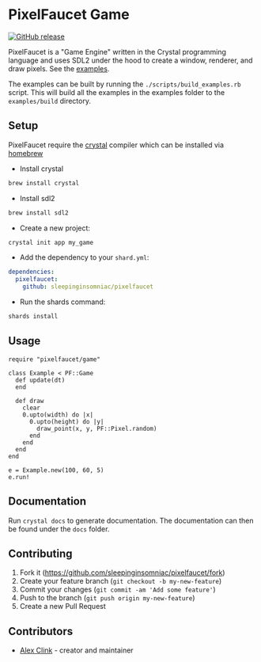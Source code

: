 # PixelFaucet Game

[![GitHub release](https://img.shields.io/github/release/sleepinginsomniac/pixelfaucet.svg)](https://github.com/sleepinginsomniac/pixelfaucet/releases)

PixelFaucet is a "Game Engine" written in the Crystal programming language and uses SDL2 under the hood to create a window, renderer, and draw pixels.
See the [examples](./examples).

The examples can be built by running the `./scripts/build_examples.rb` script. This will build all the examples in the examples folder to the `examples/build` directory.

## Setup

PixelFaucet require the [crystal](https://crystal-lang.org) compiler which can be installed via [homebrew](https://brew.sh)

- Install crystal

```sh
brew install crystal
```

- Install sdl2

```sh
brew install sdl2
```

- Create a new project:

```sh
crystal init app my_game
```

- Add the dependency to your `shard.yml`:

```yaml
dependencies:
  pixelfaucet:
    github: sleepinginsomniac/pixelfaucet
```

- Run the shards command:

```sh
shards install
```

## Usage

```crystal
require "pixelfaucet/game"

class Example < PF::Game
  def update(dt)
  end

  def draw
    clear
    0.upto(width) do |x|
      0.upto(height) do |y|
        draw_point(x, y, PF::Pixel.random)
      end
    end
  end
end

e = Example.new(100, 60, 5)
e.run!
```

## Documentation

Run `crystal docs` to generate documentation. The documentation can then be found under the `docs` folder.

## Contributing

1. Fork it (<https://github.com/sleepinginsomniac/pixelfaucet/fork>)
2. Create your feature branch (`git checkout -b my-new-feature`)
3. Commit your changes (`git commit -am 'Add some feature'`)
4. Push to the branch (`git push origin my-new-feature`)
5. Create a new Pull Request

## Contributors

- [Alex Clink](https://github.com/sleepinginsomniac) - creator and maintainer

